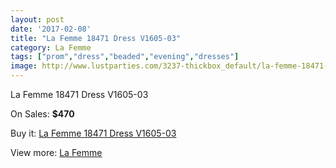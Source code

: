 ```yaml
---
layout: post
date: '2017-02-08'
title: "La Femme 18471 Dress V1605-03"
category: La Femme
tags: ["prom","dress","beaded","evening","dresses"]
image: http://www.lustparties.com/3237-thickbox_default/la-femme-18471-dress-v1605-03.jpg
---
```

La Femme 18471 Dress V1605-03

On Sales: **$470**
<a href="https://www.lustparties.com/en/la-femme/1060-la-femme-18471-dress-v1605-03.html"><amp-img layout="responsive" width="600" height="600" src="//www.lustparties.com/3237-thickbox_default/la-femme-18471-dress-v1605-03.jpg" alt="La Femme 18471 Dress V1605-03 0" /></a>
<a href="https://www.lustparties.com/en/la-femme/1060-la-femme-18471-dress-v1605-03.html"><amp-img layout="responsive" width="600" height="600" src="//www.lustparties.com/3238-thickbox_default/la-femme-18471-dress-v1605-03.jpg" alt="La Femme 18471 Dress V1605-03 1" /></a>
<a href="https://www.lustparties.com/en/la-femme/1060-la-femme-18471-dress-v1605-03.html"><amp-img layout="responsive" width="600" height="600" src="//www.lustparties.com/3239-thickbox_default/la-femme-18471-dress-v1605-03.jpg" alt="La Femme 18471 Dress V1605-03 2" /></a>
<a href="https://www.lustparties.com/en/la-femme/1060-la-femme-18471-dress-v1605-03.html"><amp-img layout="responsive" width="600" height="600" src="//www.lustparties.com/3240-thickbox_default/la-femme-18471-dress-v1605-03.jpg" alt="La Femme 18471 Dress V1605-03 3" /></a>

Buy it: [La Femme 18471 Dress V1605-03](https://www.lustparties.com/en/la-femme/1060-la-femme-18471-dress-v1605-03.html "La Femme 18471 Dress V1605-03")

View more: [La Femme](https://www.lustparties.com/en/4-la-femme "La Femme")